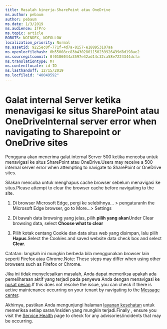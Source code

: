 ```yaml
---
title: Masalah kinerja-SharePoint atau OneDrive
ms.author: pebaum
author: pebaum
ms.date: 1/3/2019
ms.audience: ITPro
ms.topic: article
ROBOTS: NOINDEX, NOFOLLOW
localization_priority: Normal
ms.assetid: 9225ec0f-771f-4d7a-8157-e188953107aa
ms.openlocfilehash: 0b55008cc83b4302801150239926439d8d198ae2
ms.sourcegitcommit: 0f0186044a3597e42ad14c32ca58e7224344dcfa
ms.translationtype: MT
ms.contentlocale: id-ID
ms.lasthandoff: 12/15/2019
ms.locfileid: "40049592"
---
```

# <a name="internal-server-error-when-navigating-to-sharepoint-or-onedrive-sites"></a><span data-ttu-id="be841-102">Galat internal Server ketika menavigasi ke situs SharePoint atau OneDrive</span><span class="sxs-lookup"><span data-stu-id="be841-102">Internal server error when navigating to Sharepoint or OneDrive sites</span></span>

<span data-ttu-id="be841-103">Pengguna akan menerima galat internal Server 500 ketika mencoba untuk menavigasi ke situs SharePoint atau OneDrive.</span><span class="sxs-lookup"><span data-stu-id="be841-103">Users may receive a 500 internal server error when attempting to navigate to SharePoint or OneDrive sites.</span></span> 

<span data-ttu-id="be841-104">Silakan mencoba untuk menghapus cache browser sebelum menavigasi ke situs.</span><span class="sxs-lookup"><span data-stu-id="be841-104">Please attempt to clear the browser cache before navigating to the site.</span></span>


1. <span data-ttu-id="be841-105">Di browser Microsoft Edge, pergi ke selebihnya... > pengaturan</span><span class="sxs-lookup"><span data-stu-id="be841-105">In the Microsoft Edge browser, go to More...> Settings</span></span>

2. <span data-ttu-id="be841-106">Di bawah data browsing yang jelas, pilih **pilih yang akan**</span><span class="sxs-lookup"><span data-stu-id="be841-106">Under Clear browsing data, select **Choose what to clear**</span></span>

3. <span data-ttu-id="be841-107">Pilih kotak centang Cookie dan data situs web yang disimpan, lalu pilih **Hapus**.</span><span class="sxs-lookup"><span data-stu-id="be841-107">Select the Cookies and saved website data check box and select **Clear**.</span></span>

<span data-ttu-id="be841-108">Catatan: langkah ini mungkin berbeda bila menggunakan browser lain seperti Firefox atau Chrome.</span><span class="sxs-lookup"><span data-stu-id="be841-108">Note: These steps may differ when using other browsers such as Firefox or Chrome.</span></span>

<span data-ttu-id="be841-109">Jika ini tidak menyelesaikan masalah, Anda dapat memeriksa apakah ada pemeliharaan aktif yang terjadi pada penyewa Anda dengan menavigasi ke [pusat pesan](https://portal.office.com/adminportal/home#/MessageCenter).</span><span class="sxs-lookup"><span data-stu-id="be841-109">If this does not resolve the issue, you can check if there is active maintenance occurring on your tenant by navigating to the [Message center](https://portal.office.com/adminportal/home#/MessageCenter).</span></span>

<span data-ttu-id="be841-110">Akhirnya, pastikan Anda mengunjungi halaman [layanan kesehatan](https://portal.office.com/adminportal/home#/servicehealth) untuk memeriksa setiap saran/insiden yang mungkin terjadi.</span><span class="sxs-lookup"><span data-stu-id="be841-110">Finally , ensure you visit the [Service Health](https://portal.office.com/adminportal/home#/servicehealth) page to check for any advisories/incidents that may be occurring.</span></span>

